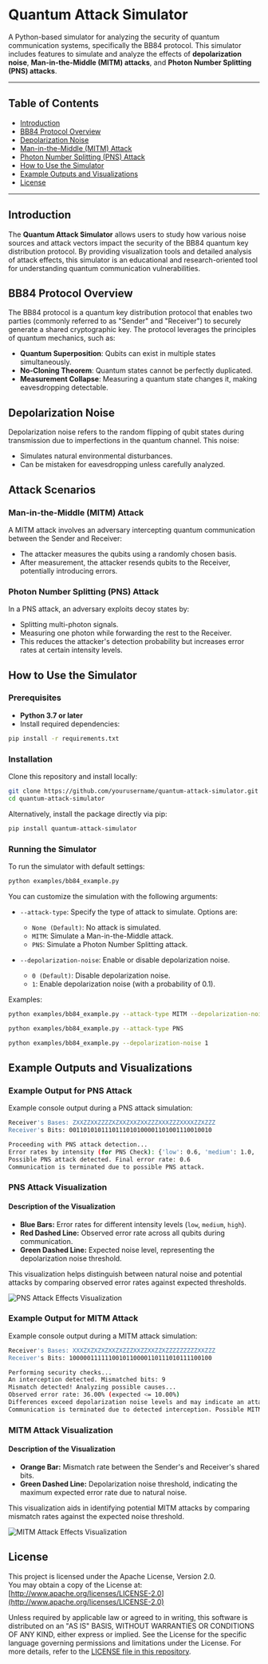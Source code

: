 # Quantum Attack Simulator

A Python-based simulator for analyzing the security of quantum communication systems, specifically the BB84 protocol. This simulator includes features to simulate and analyze the effects of **depolarization noise**, **Man-in-the-Middle (MITM) attacks**, and **Photon Number Splitting (PNS) attacks**.

---

## Table of Contents
- [Introduction](#introduction)
- [BB84 Protocol Overview](#bb84-protocol-overview)
- [Depolarization Noise](#depolarization-noise)
- [Man-in-the-Middle (MITM) Attack](#man-in-the-middle-mitm-attack)
- [Photon Number Splitting (PNS) Attack](#photon-number-splitting-pns-attack)
- [How to Use the Simulator](#how-to-use-the-simulator)
- [Example Outputs and Visualizations](#example-outputs-and-visualizations)
- [License](#license)

---

## Introduction

The **Quantum Attack Simulator** allows users to study how various noise sources and attack vectors impact the security of the BB84 quantum key distribution protocol. By providing visualization tools and detailed analysis of attack effects, this simulator is an educational and research-oriented tool for understanding quantum communication vulnerabilities.

## BB84 Protocol Overview

The BB84 protocol is a quantum key distribution protocol that enables two parties (commonly referred to as "Sender" and "Receiver") to securely generate a shared cryptographic key. The protocol leverages the principles of quantum mechanics, such as:
- **Quantum Superposition**: Qubits can exist in multiple states simultaneously.
- **No-Cloning Theorem**: Quantum states cannot be perfectly duplicated.
- **Measurement Collapse**: Measuring a quantum state changes it, making eavesdropping detectable.

## Depolarization Noise

Depolarization noise refers to the random flipping of qubit states during transmission due to imperfections in the quantum channel. This noise:
- Simulates natural environmental disturbances.
- Can be mistaken for eavesdropping unless carefully analyzed.

## Attack Scenarios

### Man-in-the-Middle (MITM) Attack

A MITM attack involves an adversary intercepting quantum communication between the Sender and Receiver:
- The attacker measures the qubits using a randomly chosen basis.
- After measurement, the attacker resends qubits to the Receiver, potentially introducing errors.

### Photon Number Splitting (PNS) Attack

In a PNS attack, an adversary exploits decoy states by:
- Splitting multi-photon signals.
- Measuring one photon while forwarding the rest to the Receiver.
- This reduces the attacker's detection probability but increases error rates at certain intensity levels.

## How to Use the Simulator

### Prerequisites
- **Python 3.7 or later**
- Install required dependencies:
```bash
pip install -r requirements.txt
```
### Installation
Clone this repository and install locally:
 ```bash
git clone https://github.com/yourusername/quantum-attack-simulator.git
cd quantum-attack-simulator
```
Alternatively, install the package directly via pip:
```bash
pip install quantum-attack-simulator
```
### Running the Simulator
To run the simulator with default settings:
```bash
python examples/bb84_example.py
```
You can customize the simulation with the following arguments:

- `--attack-type`: Specify the type of attack to simulate. Options are:
  - `None (Default)`: No attack is simulated.
  - `MITM`: Simulate a Man-in-the-Middle attack.
  - `PNS`: Simulate a Photon Number Splitting attack.

- `--depolarization-noise`: Enable or disable depolarization noise.
  - `0 (Default)`: Disable depolarization noise.
  - `1`: Enable depolarization noise (with a probability of 0.1).

Examples:
```bash
python examples/bb84_example.py --attack-type MITM --depolarization-noise 1
```
```bash
python examples/bb84_example.py --attack-type PNS
```
```bash
python examples/bb84_example.py --depolarization-noise 1
```

## Example Outputs and Visualizations
### Example Output for PNS Attack
Example console output during a PNS attack simulation:
```bash
Receiver's Bases: ZXXZZXXZZZZXZXXZXXZXXZZZXXXZZZXXXXZZXZZZ
Receiver's Bits: 0011010101110111010100001101001110010010

Proceeding with PNS attack detection...
Error rates by intensity (for PNS Check): {'low': 0.6, 'medium': 1.0, 'high': 0.75}
Possible PNS attack detected. Final error rate: 0.6
Communication is terminated due to possible PNS attack.
```

### PNS Attack Visualization

#### Description of the Visualization
- **Blue Bars:** Error rates for different intensity levels (`low`, `medium`, `high`).
- **Red Dashed Line:** Observed error rate across all qubits during communication.
- **Green Dashed Line:** Expected noise level, representing the depolarization noise threshold.

This visualization helps distinguish between natural noise and potential attacks by comparing observed error rates against expected thresholds.

![PNS Attack Effects Visualization](Screen_Shots/pns-attack-effects-visualization.png)

### Example Output for MITM Attack
Example console output during a MITM attack simulation:
```bash
Receiver's Bases: XXXZXZXZXZXXZXZZZXXZZXXZZXZZZZZZZZZXXZZZ
Receiver's Bits: 1000001111110010110000110111010111100100

Performing security checks...
An interception detected. Mismatched bits: 9
Mismatch detected! Analyzing possible causes...
Observed error rate: 36.00% (expected <= 10.00%)
Differences exceed depolarization noise levels and may indicate an attack.
Communication is terminated due to detected interception. Possible MITM attack.
```
### MITM Attack Visualization

#### Description of the Visualization
- **Orange Bar:** Mismatch rate between the Sender's and Receiver's shared bits.
- **Green Dashed Line:** Depolarization noise threshold, indicating the maximum expected error rate due to natural noise.

This visualization aids in identifying potential MITM attacks by comparing mismatch rates against the expected noise threshold.

![MITM Attack Effects Visualization](Screen_Shots/mitm-attack-effects-visualization.png)

## License

This project is licensed under the Apache License, Version 2.0.  
You may obtain a copy of the License at:  [http://www.apache.org/licenses/LICENSE-2.0](http://www.apache.org/licenses/LICENSE-2.0)

Unless required by applicable law or agreed to in writing, this software is distributed on an "AS IS" BASIS, WITHOUT WARRANTIES OR CONDITIONS OF ANY KIND, either express or implied. See the License for the specific language governing permissions and limitations under the License.
For more details, refer to the [LICENSE file in this repository](#).
